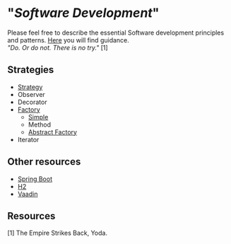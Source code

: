 # "*Software Development*"

Please feel free to describe the essential Software development principles and patterns. [Here](TASK.md) you will find guidance.  
*"Do. Or do not. There is no try."* [1]

## Strategies
* [Strategy](./strategy)
* Observer
* Decorator
* [Factory](./factory)
  * [Simple](./factory/simple)
  * Method
  * [Abstract Factory](./factory/abstract)
* Iterator

## Other resources
* [Spring Boot](./other/Spring-Boot.md)
* [H2](./other/H2.md)
* [Vaadin](./other/vaadin.md)

## Resources
[1] The Empire Strikes Back, Yoda.  

